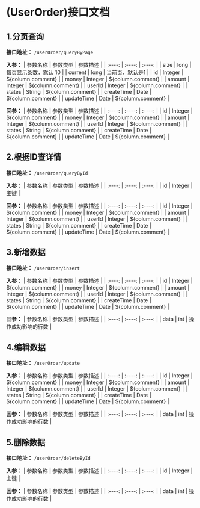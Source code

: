 <!-- @Author DavidNan -->
<!-- @Date 2023-04-23 00:38:08 -->

(UserOrder)接口文档
===

1.分页查询
---
**接口地址：**
`/userOrder/queryByPage`

**入参：**
| 参数名称 | 参数类型 | 参数描述 | | :----: | :----: | :----: | | size | long | 每页显示条数，默认 10 | | current | long | 当前页，默认是1 | | id |
Integer | ${column.comment} | | money | Integer | ${column.comment} | | amount | Integer | ${column.comment} | | userId
| Integer | ${column.comment} | | states | String | ${column.comment} | | createTime | Date | ${column.comment} | |
updateTime | Date | ${column.comment} |

**回参：**
| 参数名称 | 参数类型 | 参数描述 | | :----: | :----: | :----: | | id | Integer | ${column.comment} | | money | Integer |
${column.comment} | | amount | Integer | ${column.comment} | | userId | Integer | ${column.comment} | | states | String
| ${column.comment} | | createTime | Date | ${column.comment} | | updateTime | Date | ${column.comment} |



2.根据ID查详情
---
**接口地址：**
`/userOrder/queryById`

**入参：**
| 参数名称 | 参数类型 | 参数描述 | | :----: | :----: | :----: | | id | Integer | 主键 |

**回参：**
| 参数名称 | 参数类型 | 参数描述 | | :----: | :----: | :----: | | id | Integer | ${column.comment} | | money | Integer |
${column.comment} | | amount | Integer | ${column.comment} | | userId | Integer | ${column.comment} | | states | String
| ${column.comment} | | createTime | Date | ${column.comment} | | updateTime | Date | ${column.comment} |



3.新增数据
---
**接口地址：**
`/userOrder/insert`

**入参：**
| 参数名称 | 参数类型 | 参数描述 | | :----: | :----: | :----: | | id | Integer | ${column.comment} | | money | Integer |
${column.comment} | | amount | Integer | ${column.comment} | | userId | Integer | ${column.comment} | | states | String
| ${column.comment} | | createTime | Date | ${column.comment} | | updateTime | Date | ${column.comment} |

**回参：**
| 参数名称 | 参数类型 | 参数描述 | | :----: | :----: | :----: | | data | int | 操作成功影响的行数 |

4.编辑数据
---
**接口地址：**
`/userOrder/update`

**入参：**
| 参数名称 | 参数类型 | 参数描述 | | :----: | :----: | :----: | | id | Integer | ${column.comment} | | money | Integer |
${column.comment} | | amount | Integer | ${column.comment} | | userId | Integer | ${column.comment} | | states | String
| ${column.comment} | | createTime | Date | ${column.comment} | | updateTime | Date | ${column.comment} |

**回参：**
| 参数名称 | 参数类型 | 参数描述 | | :----: | :----: | :----: | | data | int | 操作成功影响的行数 |

5.删除数据
---
**接口地址：**
`/userOrder/deleteById`

**入参：**
| 参数名称 | 参数类型 | 参数描述 | | :----: | :----: | :----: | | id | Integer | 主键 |

**回参：**
| 参数名称 | 参数类型 | 参数描述 | | :----: | :----: | :----: | | data | int | 操作成功影响的行数 | 

